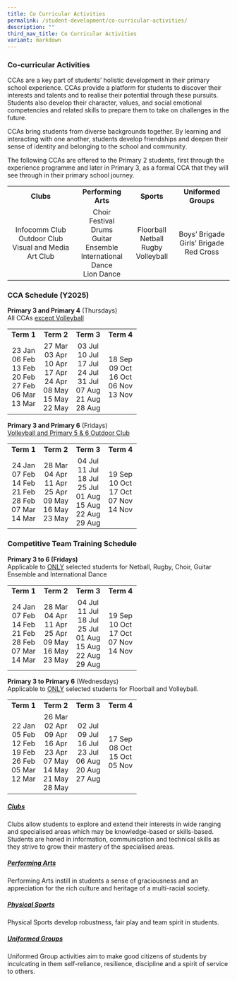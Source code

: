 ```yaml
---
title: Co Curricular Activities
permalink: /student-development/co-curricular-activities/
description: ""
third_nav_title: Co Curricular Activities
variant: markdown
---
```

### Co-curricular Activities
CCAs are a key part of students’ holistic development in their primary school experience. CCAs provide a platform for students to discover their interests and talents and to realise their potential through these pursuits. Students also develop their character, values, and social emotional competencies and related skills to prepare them to take on challenges in the future.

CCAs bring students from diverse backgrounds together. By learning and interacting with one another, students develop friendships and deepen their sense of identity and belonging to the school and community.
  
The following CCAs are offered to the Primary 2 students, first through the experience programme and later in Primary 3, as a formal CCA that they will see through in their primary school journey.

<table style="width:100%">
	<tbody><tr>
		<td width="30%" style="text-align: center"><b>Clubs</b></td>
		<td width="25%" style="text-align: center"><b>Performing Arts</b></td>
		<td width="20%" style="text-align: center"><b>Sports</b></td>
		<td width="25%" style="text-align: center"><b>Uniformed Groups</b></td>
	</tr>
	<tr>
		<td style="text-align: center">Infocomm Club <br>Outdoor Club<br>Visual and Media Art Club</td>
		<td style="text-align: center">Choir<br>Festival Drums<br>Guitar Ensemble<br>International Dance<br>Lion Dance</td>
		<td style="text-align: center">Floorball<br>Netball<br>Rugby<br>Volleyball</td>
		<td style="text-align: center">Boys’ Brigade<br>Girls’ Brigade<br>Red Cross</td>
	</tr>
	<tr>
	</tr>
</tbody></table>


### CCA Schedule (Y2025)
<b>Primary 3 and Primary 4</b> (Thursdays)<br>
All CCAs <u>except Volleyball</u><br>

<table>
	<tbody>
	<tr>
		<td width="25%" style="text-align: center"><b>Term 1</b></td>
		<td width="25%" style="text-align: center"><b>Term 2</b></td>
		<td width="25%" style="text-align: center"><b>Term 3</b></td>
		<td width="25%" style="text-align: center"><b>Term 4</b></td>
	</tr>
	<tr>
		<td style="text-align: center">
			23 Jan<br>
			06 Feb<br>
			13 Feb<br>
			20 Feb<br>
			27 Feb<br>
			06 Mar<br>
			13 Mar
		</td>
		<td style="text-align: center">
			27 Mar<br>
			03 Apr<br>
			10 Apr<br>
			17 Apr<br>
			24 Apr<br>
			08 May<br>
			15 May<br>
			22 May
		</td>
		<td style="text-align: center">
			03 Jul<br>
			10 Jul<br>
			17 Jul<br>
			24 Jul<br>
			31 Jul<br>
			07 Aug<br>
			21 Aug<br>
			28 Aug
		</td>
		<td style="text-align: center">
			18 Sep<br>
			09 Oct<br>
			16 Oct<br>
			06 Nov<br>
			13 Nov
		</td>
	</tr>
		<tr>
		</tr>
</tbody>
</table>

<b>Primary 3 and Primary 6</b> (Fridays)<br>
<u>Volleyball and Primary 5 &amp; 6 Outdoor Club</u><br>

<table>
	<tbody>
	<tr>
		<td width="25%" style="text-align: center"><b>Term 1</b></td>
		<td width="25%" style="text-align: center"><b>Term 2</b></td>
		<td width="25%" style="text-align: center"><b>Term 3</b></td>
		<td width="25%" style="text-align: center"><b>Term 4</b></td>
	</tr>
	<tr>
		<td style="text-align: center">
			24 Jan<br>
			07 Feb<br>
			14 Feb<br>
			21 Feb<br>
			28 Feb<br>
			07 Mar<br>
			14 Mar
		</td>
		<td style="text-align: center">
			28 Mar<br>
			04 Apr<br>
			11 Apr<br>
			25 Apr<br>
			09 May<br>
			16 May<br>
			23 May
		</td>
		<td style="text-align: center">
			04 Jul<br>
			11 Jul<br>
			18 Jul<br>
			25 Jul<br>
			01 Aug<br>
			15 Aug<br>
			22 Aug<br>
			29 Aug
		</td>
		<td style="text-align: center">
			19 Sep<br>
			10 Oct<br>
			17 Oct<br>
			07 Nov<br>
			14 Nov
		</td>
	</tr>
		<tr>
		</tr>
</tbody>
</table>




### Competitive Team Training Schedule
<b>Primary 3 to 6 (Fridays)</b><br>
Applicable to <u>ONLY</u> selected students for Netball, Rugby, Choir, Guitar Ensemble and International Dance<br>
<table>
	<tbody>
	<tr>
		<td width="25%" style="text-align: center"><b>Term 1</b></td>
		<td width="25%" style="text-align: center"><b>Term 2</b></td>
		<td width="25%" style="text-align: center"><b>Term 3</b></td>
		<td width="25%" style="text-align: center"><b>Term 4</b></td>
	</tr>
	<tr>
		<td style="text-align: center">
			24 Jan<br>
			07 Feb<br>
			14 Feb<br>
			21 Feb<br>
			28 Feb<br>
			07 Mar<br>
			14 Mar
		</td>
		<td style="text-align: center">
			28 Mar<br>
			04 Apr<br>
			11 Apr<br>
			25 Apr<br>
			09 May<br>
			16 May<br>
			23 May
		</td>
		<td style="text-align: center">
			04 Jul<br>
			11 Jul<br>
			18 Jul<br>
			25 Jul<br>
			01 Aug<br>
			15 Aug<br>
			22 Aug<br>
			29 Aug
		</td>
		<td style="text-align: center">
			19 Sep<br>
			10 Oct<br>
			17 Oct<br>
			07 Nov<br>
			14 Nov
		</td>
	</tr>
		<tr>
		</tr>
</tbody>
</table>

<b>Primary 3 to Primary 6</b> (Wednesdays)<br>
   Applicable to <u>ONLY</u> selected students for Floorball and Volleyball.<br>

<table>
	<tbody>
	<tr>
		<td width="25%" style="text-align: center"><b>Term 1</b></td>
		<td width="25%" style="text-align: center"><b>Term 2</b></td>
		<td width="25%" style="text-align: center"><b>Term 3</b></td>
		<td width="25%" style="text-align: center"><b>Term 4</b></td>
	</tr>
	<tr>
		<td style="text-align: center">
			22 Jan<br>
			05 Feb<br>
			12 Feb<br>
			19 Feb<br>
			26 Feb<br>
			05 Mar<br>
			12 Mar
		</td>
		<td style="text-align: center">
			26 Mar<br>
			02 Apr<br>
			09 Apr<br>
			16 Apr<br>
			23 Apr<br>
			07 May<br>
			14 May<br>
			21 May<br>
			28 May
		</td>
		<td style="text-align: center">
			02 Jul<br>
			09 Jul<br>
			16 Jul<br>
			23 Jul<br>
			06 Aug<br>
			20 Aug<br>
			27 Aug
		</td>
		<td style="text-align: center">
			17 Sep<br>
			08 Oct<br>
			15 Oct<br>
			05 Nov
		</td>
	</tr>
		<tr>
		</tr>
</tbody>
</table>

##### [Clubs](/student-development/co-curricular-activities/clubs) <br>
Clubs allow students to explore and extend their interests in wide ranging and specialised areas which may be knowledge-based or skills-based. Students are honed in information, communication and technical skills as they strive to grow their mastery of the specialised areas.

##### [Performing Arts](/student-development/co-curricular-activities/performing-arts) <br>
Performing Arts instill in students a sense of graciousness and an appreciation for the rich culture and heritage of a multi-racial society.

##### [Physical Sports](/student-development/co-curricular-activities/physical-sports) <br>
Physical Sports develop robustness, fair play and team spirit in students.

##### [Uniformed Groups](/student-development/co-curricular-activities/uniformed-groups) <br>
Uniformed Group activities aim to make good citizens of students by inculcating in them self-reliance, resilience, discipline and a spirit of service to others.
